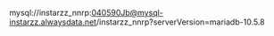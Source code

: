 mysql://instarzz_nnrp:040590Jb@mysql-instarzz.alwaysdata.net/instarzz_nnrp?serverVersion=mariadb-10.5.8